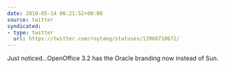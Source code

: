 ```yaml
---
date: 2010-05-14 06:21:52+00:00
source: twitter
syndicated:
- type: twitter
  url: https://twitter.com/roytang/statuses/13960710672/
---
```


Just noticed...OpenOffice 3.2 has the Oracle branding now instead of Sun.